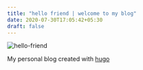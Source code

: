 ```yaml
---
title: "hello friend | welcome to my blog"
date: 2020-07-30T17:05:42+05:30
draft: false
---
```


![hello-friend](/img/hello.jpg)

My personal blog created with [hugo](https://gohugo.io/)

